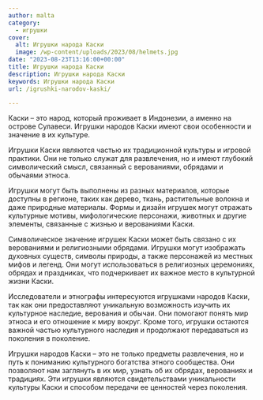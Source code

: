 ```yaml
---
author: malta
category:
  - игрушки
cover:
  alt: Игрушки народа Каски
  image: /wp-content/uploads/2023/08/helmets.jpg
date: "2023-08-23T13:16:00+00:00"
title: Игрушки народа Каски
description: Игрушки народа Каски
keywords: Игрушки народа Каски
url: /igrushki-narodov-kaski/

---
```

Каски – это народ, который проживает в Индонезии, а именно на острове Сулавеси. Игрушки народов Каски имеют свои особенности и значение в их культуре.

Игрушки Каски являются частью их традиционной культуры и игровой практики. Они не только служат для развлечения, но и имеют глубокий символический смысл, связанный с верованиями, обрядами и обычаями этноса.

Игрушки могут быть выполнены из разных материалов, которые доступны в регионе, таких как дерево, ткань, растительные волокна и даже природные материалы. Формы и дизайн игрушек могут отражать культурные мотивы, мифологические персонажи, животных и другие элементы, связанные с жизнью и верованиями Каски.

Символическое значение игрушек Каски может быть связано с их верованиями и религиозными обрядами. Игрушки могут изображать духовных существ, символы природы, а также персонажей из местных мифов и легенд. Они могут использоваться в религиозных церемониях, обрядах и праздниках, что подчеркивает их важное место в культурной жизни Каски.

Исследователи и этнографы интересуются игрушками народов Каски, так как они предоставляют уникальную возможность изучить их культурное наследие, верования и обычаи. Они помогают понять мир этноса и его отношение к миру вокруг. Кроме того, игрушки остаются важной частью культурного наследия и продолжают передаваться из поколения в поколение.

Игрушки народов Каски – это не только предметы развлечения, но и путь к пониманию культурного богатства этного сообщества. Они позволяют нам заглянуть в их мир, узнать об их обрядах, верованиях и традициях. Эти игрушки являются свидетельствами уникальности культуры Каски и способом передачи ее ценностей через поколения.
